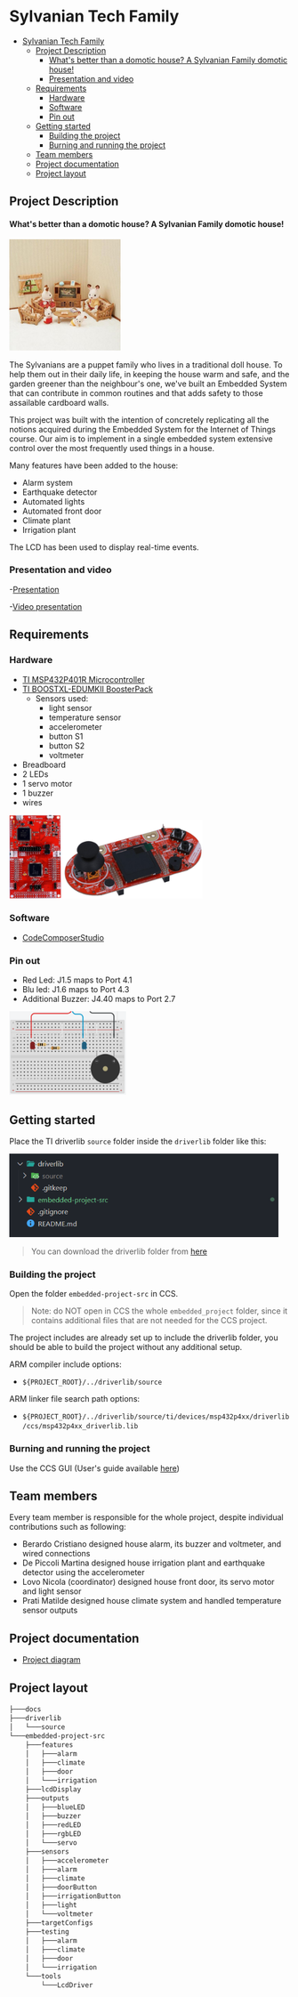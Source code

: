 # Sylvanian Tech Family

- [Sylvanian Tech Family](#sylvanian-tech-family)
  - [Project Description](#project-description)
    - [What's better than a domotic house? A Sylvanian Family domotic house!](#whats-better-than-a-domotic-house-a-sylvanian-family-domotic-house)
    - [Presentation and video](#presentation-and-video)
  - [Requirements](#requirements)
    - [Hardware](#hardware)
    - [Software](#software)
    - [Pin out](#pin-out)
  - [Getting started](#getting-started)
    - [Building the project](#building-the-project)
    - [Burning and running the project](#burning-and-running-the-project)
  - [Team members](#team-members)
  - [Project documentation](#project-documentation)
  - [Project layout](#project-layout)

## Project Description

#### What's better than a domotic house? A Sylvanian Family domotic house!

<img src="./docs/sylvanian_family.jpg" alt="drawing" height="200"/>

The Sylvanians are a puppet family who lives in a traditional doll house.
To help them out in their daily life, in keeping the house warm and safe, and
the garden greener than the neighbour's one, we've built an Embedded System
that can contribute in common routines and that adds safety to those assailable
cardboard walls.

This project was built with the intention of concretely replicating all the notions
acquired during the Embedded System for the Internet of Things course.
Our aim is to implement in a single embedded system extensive control over the
most frequently used things in a house.

Many features have been added to the house:

- Alarm system
- Earthquake detector
- Automated lights
- Automated front door
- Climate plant
- Irrigation plant

The LCD has been used to display real-time events.

### Presentation and video

-[Presentation](https://docs.google.com/presentation/d/1W6sGwKaeywJN_hmt3aGy_PK22Og2mWv0d_z1uNpjzVE/edit?usp=drivesdk)

-[Video presentation]()

## Requirements

### Hardware

- [TI MSP432P401R Microcontroller](https://www.ti.com/lit/ds/slas826e/slas826e.pdf)
- [TI BOOSTXL-EDUMKII BoosterPack](https://www.ti.com/tool/BOOSTXL-EDUMKII)
  - Sensors used:
    - light sensor
    - temperature sensor
    - accelerometer
    - button S1
    - button S2
    - voltmeter
- Breadboard
- 2 LEDs
- 1 servo motor
- 1 buzzer
- wires

<img src="./docs/msp_exp432p401r.jpg" alt="drawing" height="150"/> <img src="./docs/boosterpack.png" alt="drawing" width="250"/>

### Software

- [CodeComposerStudio](https://www.ti.com/tool/download/CCSTUDIO/12.2.0)

### Pin out

- Red Led: J1.5 maps to Port 4.1
- Blu led: J1.6 maps to Port 4.3
- Additional Buzzer: J4.40 maps to Port 2.7

<img src="./docs/tink.png" alt="drawing" height="150">

## Getting started

Place the TI driverlib `source` folder inside the `driverlib` folder like this:

<img src="./docs/driverLibLocation.png" alt="drawing" height="150"/>

> You can download the driverlib folder
> from [here](https://drive.google.com/file/d/1w_YTRS9HwMnIs1PKtQFa6hqd9J2PM_93/view?usp=sharing)

### Building the project

Open the folder `embedded-project-src` in CCS.

> Note: do NOT open in CCS the whole `embedded_project` folder, since it contains additional files that are not needed for the CCS project.

The project includes are already set up to include the driverlib folder, you should be able to build the project without
any additional setup.

ARM compiler include options:

- `${PROJECT_ROOT}/../driverlib/source`

ARM linker file search path options:

- `${PROJECT_ROOT}/../driverlib/source/ti/devices/msp432p4xx/driverlib/ccs/msp432p4xx_driverlib.lib`

### Burning and running the project

Use the CCS GUI (User's guide available [here](https://software-dl.ti.com/ccs/esd/documents/users_guide_ccs_20.0.0/index.html))

## Team members

Every team member is responsible for the whole project, despite individual contributions such as following:

- Berardo Cristiano designed house alarm, its buzzer and voltmeter, and wired connections
- De Piccoli Martina designed house irrigation plant and earthquake detector using the accelerometer
- Lovo Nicola (coordinator) designed house front door, its servo motor and light sensor
- Prati Matilde designed house climate system and handled temperature sensor outputs

## Project documentation

- [Project diagram](https://drive.google.com/file/d/1CTdshm4JGh88nT_NAp6nMx0BeLaoV-mB/view?usp=sharing)

## Project layout

```
├───docs
├───driverlib
│   └───source
└───embedded-project-src
    ├───features
    │   ├───alarm
    │   ├───climate
    │   ├───door
    │   └───irrigation
    ├───lcdDisplay
    ├───outputs
    │   ├───blueLED
    │   ├───buzzer
    │   ├───redLED
    │   ├───rgbLED
    │   └───servo
    ├───sensors
    │   ├───accelerometer
    │   ├───alarm
    │   ├───climate
    │   ├───doorButton
    │   ├───irrigationButton
    │   ├───light
    │   └───voltmeter
    ├───targetConfigs
    ├───testing
    │   ├───alarm
    │   ├───climate
    │   ├───door
    │   └───irrigation
    └───tools
        └───LcdDriver
```
